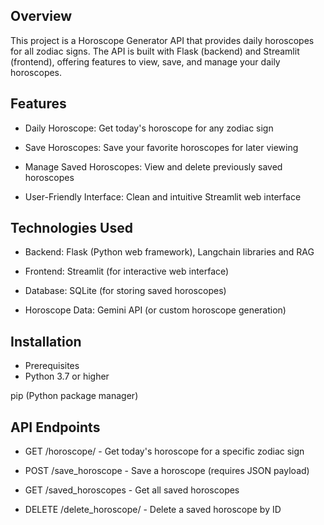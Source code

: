 ## Overview
This project is a Horoscope Generator API that provides daily horoscopes for all zodiac signs. The API is built with Flask (backend) and Streamlit (frontend), offering features to view, save, and manage your daily horoscopes.

## Features
* Daily Horoscope: Get today's horoscope for any zodiac sign

* Save Horoscopes: Save your favorite horoscopes for later viewing

* Manage Saved Horoscopes: View and delete previously saved horoscopes

* User-Friendly Interface: Clean and intuitive Streamlit web interface

## Technologies Used
* Backend: Flask (Python web framework), Langchain libraries and RAG

* Frontend: Streamlit (for interactive web interface)

* Database: SQLite (for storing saved horoscopes)

* Horoscope Data: Gemini API (or custom horoscope generation)

## Installation
* Prerequisites
* Python 3.7 or higher

pip (Python package manager)

## API Endpoints
* GET /horoscope/<sign> - Get today's horoscope for a specific zodiac sign

* POST /save_horoscope - Save a horoscope (requires JSON payload)

* GET /saved_horoscopes - Get all saved horoscopes

* DELETE /delete_horoscope/<id> - Delete a saved horoscope by ID
